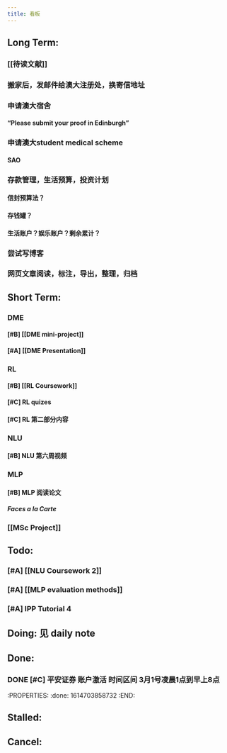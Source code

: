 ```yaml
---
title: 看板
---
```


## Long Term:
### [[待读文献]]
### 搬家后，发邮件给澳大注册处，换寄信地址
### 申请澳大宿舍
#### “Please submit your proof in Edinburgh”
### 申请澳大student medical scheme
#### SAO
### 存款管理，生活预算，投资计划
#### 信封预算法？
#### 存钱罐？
#### 生活账户？娱乐账户？剩余累计？
### 尝试写博客
### 网页文章阅读，标注，导出，整理，归档
###
## Short Term:
### DME
#### [#B] [[DME mini-project]]
#### [#A] [[DME Presentation]]
### RL
#### [#B] [[RL Coursework]]
#### [#C] RL quizes
#### [#C] RL 第二部分内容
### NLU
#### [#B] NLU 第六周视频
### MLP
#### [#B] MLP 阅读论文
##### Faces a la Carte
### [[MSc Project]]
###
## Todo:
### [#A] [[NLU Coursework 2]]
### [#A] [[MLP evaluation methods]]
### [#A] IPP Tutorial 4
###
## Doing: 见 daily note
## Done:
### DONE [#C] 平安证券 账户激活 时间区间 3月1号凌晨1点到早上8点
:PROPERTIES:
:done: 1614703858732
:END:
###
## Stalled:
###
## Cancel:
###